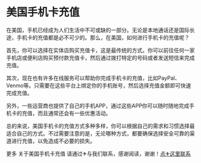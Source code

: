 # 美国手机卡充值

在美国，手机已经成为人们生活中不可或缺的一部分。无论是本地通话还是国际长途，手机卡的充值都是必不可少的。那么，在美国，如何进行手机卡的充值呢？

首先，你可以选择在实体店购买充值卡，这是最传统的方式。你可以前往任何一家手机店或便利店购买预付款充值卡，然后通过拨打特定的号码或者发送短信来完成充值。

其次，现在也有许多在线服务可以帮助你完成手机卡的充值，比如PayPal、Venmo等。只需要在这些平台上绑定你的手机账号，然后选择充值金额即可快速完成充值。

另外，一些运营商也提供了自己的手机APP，通过这些APP你可以随时随地完成手机卡的充值，而且通常还会有一些优惠活动。

总的来说，美国手机卡的充值方式多种多样，你可以根据自己的需求和习惯选择最适合自己的方式。不过需要注意的是，无论哪种方式，都要确保选择安全可靠的渠道进行充值，以免造成不必要的损失。

更多 关于美国手机卡充值 请通过✈与我们联系，感谢阅读，谢谢！[点✈这里联系](https://lm.k02.cc)